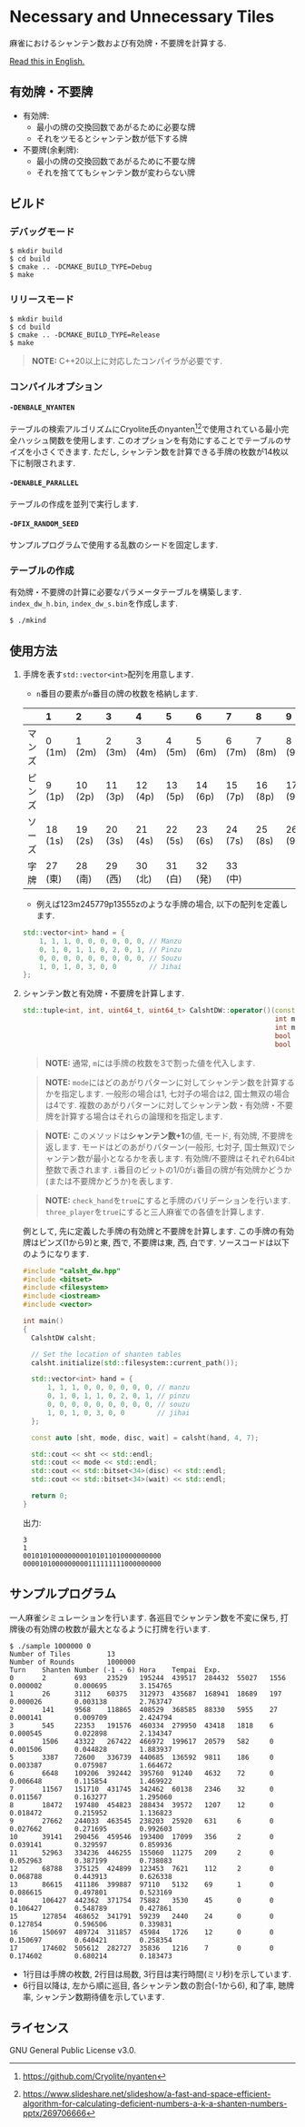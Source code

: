 # Necessary and Unnecessary Tiles

麻雀におけるシャンテン数および有効牌・不要牌を計算する.

[Read this in English.](README.md)

## 有効牌・不要牌

- 有効牌:
  - 最小の牌の交換回数であがるために必要な牌
  - それをツモるとシャンテン数が低下する牌
- 不要牌(余剰牌):
  - 最小の牌の交換回数であがるために不要な牌
  - それを捨ててもシャンテン数が変わらない牌

## ビルド

### デバッグモード

```
$ mkdir build
$ cd build
$ cmake .. -DCMAKE_BUILD_TYPE=Debug
$ make
```

### リリースモード

```
$ mkdir build
$ cd build
$ cmake .. -DCMAKE_BUILD_TYPE=Release
$ make
```
> **NOTE:** C++20以上に対応したコンパイラが必要です.

### コンパイルオプション

#### `-DENBALE_NYANTEN`

テーブルの検索アルゴリズムにCryolite氏のnyanten[^1][^2]で使用されている最小完全ハッシュ関数を使用します. このオプションを有効にすることでテーブルのサイズを小さくできます. ただし, シャンテン数を計算できる手牌の枚数が14枚以下に制限されます.

[^1]: https://github.com/Cryolite/nyanten
[^2]: https://www.slideshare.net/slideshow/a-fast-and-space-efficient-algorithm-for-calculating-deficient-numbers-a-k-a-shanten-numbers-pptx/269706666

#### `-DENABLE_PARALLEL`

テーブルの作成を並列で実行します.

#### `-DFIX_RANDOM_SEED`

サンプルプログラムで使用する乱数のシードを固定します.

### テーブルの作成

有効牌・不要牌の計算に必要なパラメータテーブルを構築します. `index_dw_h.bin`, `index_dw_s.bin`を作成します.

```
$ ./mkind
```

## 使用方法

1. 手牌を表す`std::vector<int>`配列を用意します.
   - `n`番目の要素が`n`番目の牌の枚数を格納します.

   |        | 1       | 2       | 3       | 4       | 5       | 6       | 7       | 8       | 9       |
   | :----- | :------ | :------ | :------ | :------ | :------ | :------ | :------ | :------ | :------ |
   | マンズ | 0 (1m)  | 1 (2m)  | 2 (3m)  | 3 (4m)  | 4 (5m)  | 5 (6m)  | 6 (7m)  | 7 (8m)  | 8 (9m)  |
   | ピンズ | 9 (1p)  | 10 (2p) | 11 (3p) | 12 (4p) | 13 (5p) | 14 (6p) | 15 (7p) | 16 (8p) | 17 (9p) |
   | ソーズ | 18 (1s) | 19 (2s) | 20 (3s) | 21 (4s) | 22 (5s) | 23 (6s) | 24 (7s) | 25 (8s) | 26 (9s) |
   | 字牌   | 27 (東) | 28 (南) | 29 (西) | 30 (北) | 31 (白) | 32 (発) | 33 (中) |         |         |

   - 例えば123m245779p13555zのような手牌の場合, 以下の配列を定義します.

   ```cpp
   std::vector<int> hand = {
       1, 1, 1, 0, 0, 0, 0, 0, 0, // Manzu
       0, 1, 0, 1, 1, 0, 2, 0, 1, // Pinzu
       0, 0, 0, 0, 0, 0, 0, 0, 0, // Souzu
       1, 0, 1, 0, 3, 0, 0        // Jihai
   };
   ```

1. シャンテン数と有効牌・不要牌を計算します.
    ```cpp
    std::tuple<int, int, uint64_t, uint64_t> CalshtDW::operator()(const std::vector<int>& t,
                                                                  int m,
                                                                  int mode,
                                                                  bool check_hand = false,
                                                                  bool three_player = false) const
    ```

    > **NOTE:** 通常, `m`には手牌の枚数を3で割った値を代入します.

    > **NOTE:** `mode`にはどのあがりパターンに対してシャンテン数を計算するかを指定します. 一般形の場合は1, 七対子の場合は2, 国士無双の場合は4です. 複数のあがりパターンに対してシャンテン数・有効牌・不要牌を計算する場合はそれらの論理和を指定します.

    > **NOTE:** このメソッドは**シャンテン数+1**の値, モード, 有効牌, 不要牌を返します. モードはどのあがりパターン(一般形, 七対子, 国士無双)でシャンテン数が最小となるかを表します. 有効牌/不要牌はそれぞれ64bit整数で表されます. `i`番目のビットの1/0が`i`番目の牌が有効牌かどうか(または不要牌かどうか)を表します.

    > **NOTE:** `check_hand`を`true`にすると手牌のバリデーションを行います. `three_player`を`true`にすると三人麻雀での各値を計算します.

    例として, 先に定義した手牌の有効牌と不要牌を計算します. この手牌の有効牌はピンズ(1から9)と東, 西で, 不要牌は東, 西, 白です. ソースコードは以下のようになります.

    ```cpp
    #include "calsht_dw.hpp"
    #include <bitset>
    #include <filesystem>
    #include <iostream>
    #include <vector>

    int main()
    {
      CalshtDW calsht;

      // Set the location of shanten tables
      calsht.initialize(std::filesystem::current_path());

      std::vector<int> hand = {
          1, 1, 1, 0, 0, 0, 0, 0, 0, // manzu
          0, 1, 0, 1, 1, 0, 2, 0, 1, // pinzu
          0, 0, 0, 0, 0, 0, 0, 0, 0, // souzu
          1, 0, 1, 0, 3, 0, 0        // jihai
      };

      const auto [sht, mode, disc, wait] = calsht(hand, 4, 7);

      std::cout << sht << std::endl;
      std::cout << mode << std::endl;
      std::cout << std::bitset<34>(disc) << std::endl;
      std::cout << std::bitset<34>(wait) << std::endl;

      return 0;
    }
    ```
    出力:
    ```
    3
    1
    0010101000000000101011010000000000
    0000101000000000111111111000000000
    ```

## サンプルプログラム

一人麻雀シミュレーションを行います. 各巡目でシャンテン数を不変に保ち, 打牌後の有効牌の枚数が最大となるように打牌を行います.

```
$ ./sample 1000000 0
Number of Tiles         13
Number of Rounds        1000000
Turn    Shanten Number (-1 - 6) Hora    Tempai  Exp.
0       2       693     23529   195244  439517  284432  55027   1556    0.000002        0.000695        3.154765
1       26      3112    60375   312973  435687  168941  18689   197     0.000026        0.003138        2.763747
2       141     9568    118865  408529  368585  88330   5955    27      0.000141        0.009709        2.424794
3       545     22353   191576  460334  279950  43418   1818    6       0.000545        0.022898        2.134347
4       1506    43322   267422  466972  199617  20579   582     0       0.001506        0.044828        1.883937
5       3387    72600   336739  440685  136592  9811    186     0       0.003387        0.075987        1.664672
6       6648    109206  392442  395760  91240   4632    72      0       0.006648        0.115854        1.469922
7       11567   151710  431745  342462  60138   2346    32      0       0.011567        0.163277        1.295060
8       18472   197480  454823  288434  39572   1207    12      0       0.018472        0.215952        1.136823
9       27662   244033  463545  238203  25920   631     6       0       0.027662        0.271695        0.992603
10      39141   290456  459546  193400  17099   356     2       0       0.039141        0.329597        0.859936
11      52963   334236  446255  155060  11275   209     2       0       0.052963        0.387199        0.738083
12      68788   375125  424899  123453  7621    112     2       0       0.068788        0.443913        0.626338
13      86615   411186  399887  97110   5132    69      1       0       0.086615        0.497801        0.523169
14      106427  442362  371754  75882   3530    45      0       0       0.106427        0.548789        0.427861
15      127854  468652  341791  59239   2440    24      0       0       0.127854        0.596506        0.339831
16      150697  489724  311857  45984   1726    12      0       0       0.150697        0.640421        0.258354
17      174602  505612  282727  35836   1216    7       0       0       0.174602        0.680214        0.183473
```

- 1行目は手牌の枚数, 2行目は局数, 3行目は実行時間(ミリ秒)を示しています.
- 6行目以降は, 左から順に巡目, 各シャンテン数の割合(-1から6), 和了率, 聴牌率, シャンテン数期待値を示しています.

## ライセンス

GNU General Public License v3.0.
